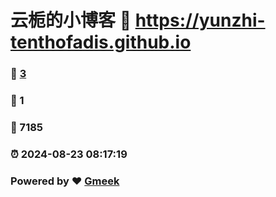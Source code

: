 # 云栀的小博客 :link: https://yunzhi-tenthofadis.github.io 
### :page_facing_up: [3](https://yunzhi-tenthofadis.github.io/tag.html) 
### :speech_balloon: 1 
### :hibiscus: 7185 
### :alarm_clock: 2024-08-23 08:17:19 
### Powered by :heart: [Gmeek](https://github.com/Meekdai/Gmeek)
